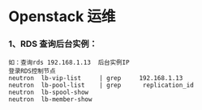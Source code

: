 # Openstack 运维



### 1、RDS 查询后台实例：
    如：查询rds 192.168.1.13  后台实例IP
    登录RDS控制节点
    neutron  lb-vip-list     | grep     192.168.1.13      
    neutron  lb-pool-list    | grep      replication_id
    neutron  lb-spool-show   
    neutron  lb-member-show
